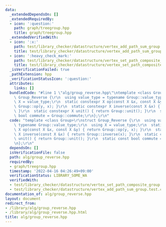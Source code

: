 ```yaml
---
data:
  _extendedDependsOn: []
  _extendedRequiredBy:
  - icon: ':question:'
    path: graph/treegroup.hpp
    title: graph/treegroup.hpp
  _extendedVerifiedWith:
  - icon: ':x:'
    path: test/library_checker/datastructure/vertex_add_path_sum_group.test.cpp
    title: test/library_checker/datastructure/vertex_add_path_sum_group.test.cpp
  - icon: ':heavy_check_mark:'
    path: test/library_checker/datastructure/vertex_set_path_composite_group.test.cpp
    title: test/library_checker/datastructure/vertex_set_path_composite_group.test.cpp
  _isVerificationFailed: true
  _pathExtension: hpp
  _verificationStatusIcon: ':question:'
  attributes:
    links: []
  bundledCode: "#line 1 \"alg/group_reverse.hpp\"\ntemplate <class Group>\r\nstruct\
    \ Group_Reverse {\r\n  using value_type = typename Group::value_type;\r\n  using\
    \ X = value_type;\r\n  static constexpr X op(const X &x, const X &y) { return\
    \ Group::op(y, x); }\r\n  static constexpr X inverse(const X &x) { return Group::inverse(x);\
    \ }\r\n  static constexpr X unit() { return Group::unit(); }\r\n  static const\
    \ bool commute = Group::commute;\r\n};\r\n"
  code: "template <class Group>\r\nstruct Group_Reverse {\r\n  using value_type =\
    \ typename Group::value_type;\r\n  using X = value_type;\r\n  static constexpr\
    \ X op(const X &x, const X &y) { return Group::op(y, x); }\r\n  static constexpr\
    \ X inverse(const X &x) { return Group::inverse(x); }\r\n  static constexpr X\
    \ unit() { return Group::unit(); }\r\n  static const bool commute = Group::commute;\r\
    \n};\r\n"
  dependsOn: []
  isVerificationFile: false
  path: alg/group_reverse.hpp
  requiredBy:
  - graph/treegroup.hpp
  timestamp: '2022-04-16 04:26:49+09:00'
  verificationStatus: LIBRARY_SOME_WA
  verifiedWith:
  - test/library_checker/datastructure/vertex_set_path_composite_group.test.cpp
  - test/library_checker/datastructure/vertex_add_path_sum_group.test.cpp
documentation_of: alg/group_reverse.hpp
layout: document
redirect_from:
- /library/alg/group_reverse.hpp
- /library/alg/group_reverse.hpp.html
title: alg/group_reverse.hpp
---
```

